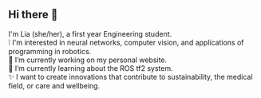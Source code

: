 ## Hi there 👋
I'm Lia (she/her), a first year Engineering student. 
 <br>
 ❕ I'm interested in neural networks, computer vision, and applications of programming in robotics.
 <br>
🔭 I’m currently working on my personal website.
 <br>
🌱 I’m currently learning about the ROS tf2 system.
 <br>
✨ I want to create innovations that contribute to sustainability, the medical field, or care and wellbeing.

<!--
**Lia-MC/Lia-MC** is a ✨ _special_ ✨ repository because its `README.md` (this file) appears on your GitHub profile.

Here are some ideas to get you started:

- 🔭 I’m currently working on ...
- 🌱 I’m currently learning ...
- 👯 I’m looking to collaborate on ...
- 🤔 I’m looking for help with ...
- 💬 Ask me about ...
- 📫 How to reach me: ...
- 😄 Pronouns: ...
- ⚡ Fun fact: ...
-->
